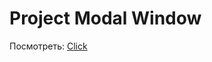 # Project Modal Window

Посмотреть: [Click](https://nikitabelevich.github.io/Project-Modal-Window/?name=&email=&password=&customRadio=on&Birthday=#)
